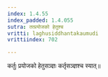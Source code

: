 ```yaml
---
index: 1.4.55
index_padded: 1.4.055
sutra: तत्प्रयोजको हेतुश्च
vritti: laghusiddhantakaumudi
vrittiindex: 702

---
```

कर्तुः प्रयोजको हेतुसञ्ज्ञः कर्तृसञ्ज्ञश्च स्यात्॥